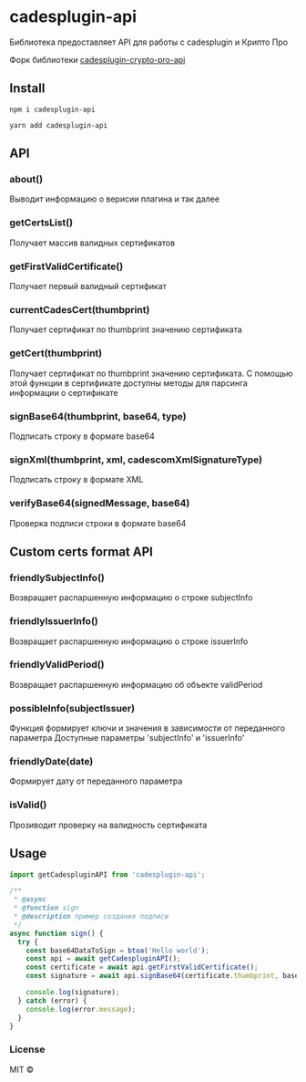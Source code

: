 # cadesplugin-api

Библиотека предоставляет API для работы c cadesplugin и Крипто Про

Форк библиотеки [cadesplugin-crypto-pro-api](https://github.com/smodean/cadesplugin-crypto-pro-api)

## Install

`npm i cadesplugin-api`

`yarn add cadesplugin-api`

## API

### about()

Выводит информацию о верисии плагина и так далее

### getCertsList()

Получает массив валидных сертификатов

### getFirstValidCertificate()

Получает первый валидный сертификат

### currentCadesCert(thumbprint)

Получает сертификат по thumbprint значению сертификата

### getCert(thumbprint)

Получает сертификат по thumbprint значению сертификата.
С помощью этой функции в сертификате доступны методы для парсинга информации о сертификате

### signBase64(thumbprint, base64, type)

Подписать строку в формате base64

### signXml(thumbprint, xml, cadescomXmlSignatureType)

Подписать строку в формате XML

### verifyBase64(signedMessage, base64)

Проверка подписи строки в формате base64

## Custom certs format API

### friendlySubjectInfo()

Возвращает распаршенную информацию о строке subjectInfo

### friendlyIssuerInfo()

Возвращает распаршенную информацию о строке issuerInfo

### friendlyValidPeriod()

Возвращает распаршенную информацию об объекте validPeriod

### possibleInfo(subjectIssuer)

Функция формирует ключи и значения в зависимости от переданного параметра
Доступные параметры 'subjectInfo' и 'issuerInfo'

### friendlyDate(date)

Формирует дату от переданного параметра

### isValid()

Прозиводит проверку на валидность сертификата

## Usage

```js
import getCadespluginAPI from 'cadesplugin-api';

/**
 * @async
 * @function sign
 * @description пример создания подписи
 */
async function sign() {
  try {
    const base64DataToSign = btoa('Hello world');
    const api = await getCadespluginAPI();
    const certificate = await api.getFirstValidCertificate();
    const signature = await api.signBase64(certificate.thumbprint, base64DataToSign);

    console.log(signature);
  } catch (error) {
    console.log(error.message);
  }
}
```

### License

MIT ©
